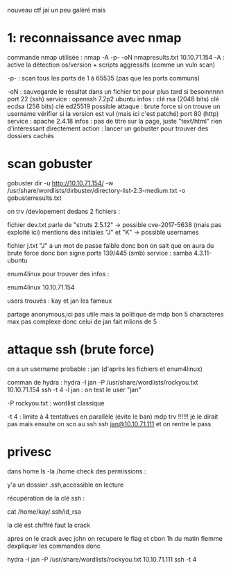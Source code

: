 nouveau ctf jai un peu galéré mais 
# 1: reconnaissance avec nmap
commande nmap utilisée :
nmap -A -p- -oN nmapresults.txt 10.10.71.154
-A : active la détection os/version + scripts aggressifs (comme un vuln scan)

-p- : scan tous les ports de 1 à 65535 (pas que les ports communs)

-oN : sauvegarde le résultat dans un fichier txt pour plus tard si besoinnnnn
port 22 (ssh)
service : openssh 7.2p2 ubuntu
infos :
clé rsa (2048 bits)
clé ecdsa (256 bits)
clé ed25519
possible attaque :
brute force si on trouve un username
vérifier si la version est vul (mais ici c'est patché)
port 80 (http)
service : apache 2.4.18
infos :
pas de titre sur la page, juste "text/html"
rien d'intéressant directement
action : lancer un gobuster pour trouver des dossiers cachés
# scan gobuster
gobuster dir -u http://10.10.71.154/ -w /usr/share/wordlists/dirbuster/directory-list-2.3-medium.txt -o gobusterresults.txt


on trv /devlopement dedans 2 fichiers : 


fichier dev.txt
parle de "struts 2.5.12" → possible cve-2017-5638 (mais pas exploité ici)
mentions des initiales "J" et "K" → possible usernames


fichier j.txt
"J" a un mot de passe faible donc bon on sait que on aura du brute force donc bon signe
ports 139/445 (smb)
service : samba 4.3.11-ubuntu


enum4linux pour trouver des infos :

enum4linux 10.10.71.154


users trouvés : kay et jan les fameux


partage anonymous,ici pas utile mais 
la politique de mdp bon 5 characteres max pas complexe donc celui de jan fait mlions de 5
# attaque ssh (brute force)


on a un username probable : jan (d'après les fichiers et enum4linux)

comman de hydra : 
hydra -l jan -P /usr/share/wordlists/rockyou.txt 10.10.71.154 ssh -t 4
-l jan : on test le user "jan"

-P rockyou.txt : wordlist classique

-t 4 : limite à 4 tentatives en parallèle (évite le ban)
mdp trv !!!!!! 
je le dirait pas mais
ensuite on sco au ssh
ssh jan@10.10.71.111
et on rentre le pass

# privesc
dans home
ls -la /home
check des permissions :

y'a un dossier .ssh,accessible en lecture 

récupération de la clé ssh :

cat /home/kay/.ssh/id_rsa

la clé est chiffré faut la crack

apres on le crack avec john on recupere le flag et cbon 1h du matin flemme dexpliquer les commandes donc

hydra -l jan -P /usr/share/wordlists/rockyou.txt 10.10.71.111 ssh -t 4


